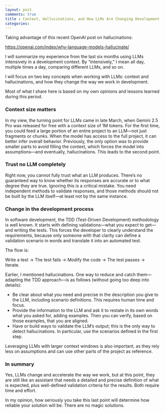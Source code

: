 ```yaml
---
layout: post
comments: true
title : Context, Hallucinations, and How LLMs Are Changing Development
categories:
---
```

Taking advantage of this recent OpenAI post on hallucinations:

https://openai.com/index/why-language-models-hallucinate/

I will summarize my experience from the last six months using LLMs intensively in a development context. By “intensively,” I mean all day, multiple times a day, comparing different LLMs, and so on.

I will focus on two key concepts when working with LLMs: context and hallucinations, and how they change the way we work in development.

Most of what I share here is based on my own opinions and lessons learned during this period.

### Context size matters

In my view, the turning point for LLMs came in late March, when Gemini 2.5 Pro was released for free with a context size of 1M tokens.
For the first time, you could feed a large portion of an entire project to an LLM—not just fragments or chunks.
When the model has access to the full project, it can better infer overall behavior. Previously, the only option was to provide smaller parts to avoid filling the context, which forces the model into assumptions—and eventually, hallucinations. This leads to the second point.

### Trust no LLM completely

Right now, you cannot fully trust what an LLM produces. There’s no guaranteed way to know whether its responses are accurate or to what degree they are true. Ignoring this is a critical mistake.
You need independent methods to validate responses, and those methods should not be built by the LLM itself—at least not by the same instance.

### Change in the development process

In software development, the TDD (Test-Driven Development) methodology is well known.
It starts with defining validations—what you expect to get—and writing the tests. This forces the developer to clearly understand the requirements, because only someone with that clarity can define a validation scenario in words and translate it into an automated test.

The flow is:

Write a test → The test fails → Modify the code → The test passes → Iterate.

Earlier, I mentioned hallucinations. One way to reduce and catch them—adapting the TDD approach—is as follows (without going too deep into details):

* Be clear about what you need and precise in the description you give to the LLM, including scenario definitions. This requires human time and focus.
* Provide the information to the LLM and ask it to restate in its own words what you asked for, adding examples. Then you can verify, based on those examples, that you are aligned.
* Have or build ways to validate the LLM’s output; this is the only way to detect hallucinations. In particular, use the scenarios defined in the first step.

Leveraging LLMs with larger context windows is also important, as they rely less on assumptions and can use other parts of the project as reference.

### In summary
Yes, LLMs change and accelerate the way we work, but at this point, they are still like an assistant that needs a detailed and precise definition of what is expected, plus well-defined validation criteria for the results. Both require time and effort.

In my opinion, how seriously you take this last point will determine how reliable your solution will be. There are no magic solutions.
